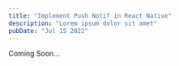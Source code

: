 ```yaml
---
title: "Implement Push Notif in React Native"
description: "Lorem ipsum dolor sit amet"
pubDate: "Jul 15 2022"
---
```


Coming Soon...
